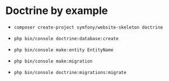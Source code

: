 # Doctrine by example


* `composer create-project symfony/website-skeleton doctrine`

* `php bin/console doctrine:database:create`

* `php bin/console make:entity EntityName`

* `php bin/console make:migration`

* `php bin/console doctrine:migrations:migrate`

